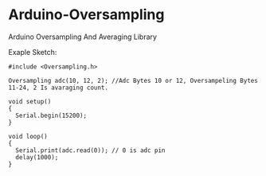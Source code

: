# Arduino-Oversampling

Arduino Oversampling And Averaging Library

Exaple Sketch:

    #include <Oversampling.h>
    
    Oversampling adc(10, 12, 2); //Adc Bytes 10 or 12, Oversampeling Bytes 11-24, 2 Is avaraging count.
    
    void setup()
    {
      Serial.begin(15200);
    }
    
    void loop()
    {
      Serial.print(adc.read(0)); // 0 is adc pin
      delay(1000);
    }
